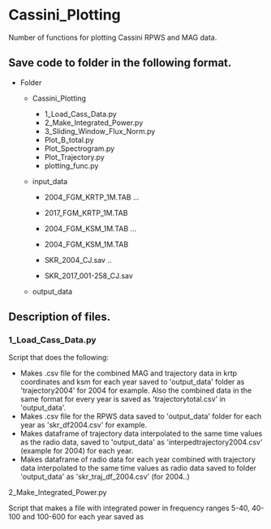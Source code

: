 # Cassini_Plotting
Number of functions for plotting Cassini RPWS and MAG data.

## Save code to folder in the following format. <br> 
- Folder <br> 
	- Cassini_Plotting
		- 1_Load_Cass_Data.py
		- 2_Make_Integrated_Power.py
		- 3_Sliding_Window_Flux_Norm.py
		- Plot_B_total.py
		- Plot_Spectrogram.py
		- Plot_Trajectory.py
		- plotting_func.py
	- input_data
		- 2004_FGM_KRTP_1M.TAB
		...
		- 2017_FGM_KRTP_1M.TAB

		- 2004_FGM_KSM_1M.TAB
		...
		- 2004_FGM_KSM_1M.TAB

		- SKR_2004_CJ.sav
		..
		- SKR_2017_001-258_CJ.sav

	- output_data

## Description of files.

### 1_Load_Cass_Data.py
Script that does the following:
- Makes .csv file for the combined MAG and trajectory data in krtp coordinates and ksm for each year saved to 'output_data' folder as 
  'trajectory2004' for 2004 for example. Also the combined data in the same format for every year is saved as 'trajectorytotal.csv' in 'output_data'.
- Makes .csv file for the RPWS data saved to 'output_data' folder for each year as 'skr_df2004.csv' for example.
- Makes dataframe of trajectory data interpolated to the same time values as the radio data, saved to 'output_data' as 'interpedtrajectory2004.csv' (example       	for 2004) for each year.
- Makes dataframe of radio data for each year combined with trajectory data interpolated to the same time values as radio data saved to folder 'output_data'
   as 'skr_traj_df_2004.csv' (for 2004..)


2_Make_Integrated_Power.py 

Script that makes a file with integrated power in frequency ranges  5-40, 40-100 and 100-600 for each year saved as 
